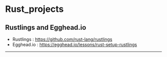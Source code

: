 # Rust_projects

## Rustlings and Egghead.io

- Rustlings : https://github.com/rust-lang/rustlings
- Egghead.io : https://egghead.io/lessons/rust-setup-rustlings

---
